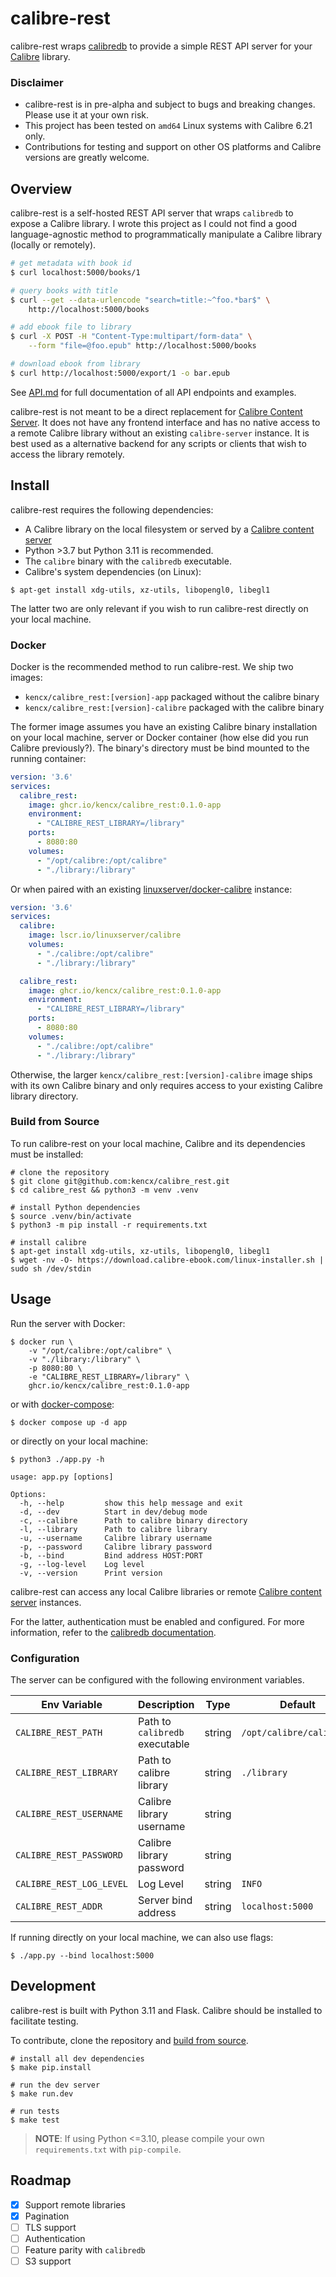 # calibre-rest

calibre-rest wraps
[calibredb](https://manual.calibre-ebook.com/generated/en/calibredb.html) to
provide a simple REST API server for your [Calibre](https://calibre-ebook.com/)
library.

### Disclaimer

- calibre-rest is in pre-alpha and subject to bugs and breaking changes. Please
use it at your own risk.
- This project has been tested on `amd64` Linux systems with Calibre 6.21 only.
- Contributions for testing and support on other OS platforms and Calibre versions
are greatly welcome.

## Overview

calibre-rest is a self-hosted REST API server that wraps `calibredb` to expose a
Calibre library. I wrote this project as I could not find a good
language-agnostic method to programmatically manipulate a Calibre library
(locally or remotely).

```bash
# get metadata with book id
$ curl localhost:5000/books/1

# query books with title
$ curl --get --data-urlencode "search=title:~^foo.*bar$" \
    http://localhost:5000/books

# add ebook file to library
$ curl -X POST -H "Content-Type:multipart/form-data" \
    --form "file=@foo.epub" http://localhost:5000/books

# download ebook from library
$ curl http://localhost:5000/export/1 -o bar.epub
```

See [API.md](API.md) for
full documentation of all API endpoints and examples.

calibre-rest is not meant to be a direct replacement for [Calibre Content
Server](https://manual.calibre-ebook.com/server.html). It does not have any
frontend interface and has no native access to a remote Calibre library without
an existing `calibre-server` instance. It is best used as a alternative backend
for any scripts or clients that wish to access the library remotely.

## Install

calibre-rest requires the following dependencies:

- A Calibre library on the local filesystem or served by a [Calibre content
  server](https://manual.calibre-ebook.com/generated/en/calibre-server.html)
- Python >3.7 but Python 3.11 is recommended.
- The `calibre` binary with the `calibredb` executable.
- Calibre's system dependencies (on Linux):

```
$ apt-get install xdg-utils, xz-utils, libopengl0, libegl1
```

The latter two are only relevant if you wish to run calibre-rest directly on
your local machine.

### Docker

Docker is the recommended method to run calibre-rest. We ship two
images:

- `kencx/calibre_rest:[version]-app` packaged without the calibre binary
- `kencx/calibre_rest:[version]-calibre` packaged with the calibre binary

The former image assumes you have an existing Calibre binary installation on
your local machine, server or Docker container (how else did you run Calibre
previously?). The binary's directory must be bind mounted to the running
container:

```yaml
version: '3.6'
services:
  calibre_rest:
    image: ghcr.io/kencx/calibre_rest:0.1.0-app
    environment:
      - "CALIBRE_REST_LIBRARY=/library"
    ports:
      - 8080:80
    volumes:
      - "/opt/calibre:/opt/calibre"
      - "./library:/library"
```

Or when paired with an existing
[linuxserver/docker-calibre](https://github.com/linuxserver/docker-calibre)
instance:

```yml
version: '3.6'
services:
  calibre:
    image: lscr.io/linuxserver/calibre
    volumes:
      - "./calibre:/opt/calibre"
      - "./library:/library"

  calibre_rest:
    image: ghcr.io/kencx/calibre_rest:0.1.0-app
    environment:
      - "CALIBRE_REST_LIBRARY=/library"
    ports:
      - 8080:80
    volumes:
      - "./calibre:/opt/calibre"
      - "./library:/library"
```

Otherwise, the larger `kencx/calibre_rest:[version]-calibre` image ships with
its own Calibre binary and only requires access to your existing Calibre
library directory.

### Build from Source

To run calibre-rest on your local machine, Calibre and its dependencies must be installed:

```console
# clone the repository
$ git clone git@github.com:kencx/calibre_rest.git
$ cd calibre_rest && python3 -m venv .venv

# install Python dependencies
$ source .venv/bin/activate
$ python3 -m pip install -r requirements.txt

# install calibre
$ apt-get install xdg-utils, xz-utils, libopengl0, libegl1
$ wget -nv -O- https://download.calibre-ebook.com/linux-installer.sh | sudo sh /dev/stdin
```

## Usage

Run the server with Docker:

```console
$ docker run \
    -v "/opt/calibre:/opt/calibre" \
    -v "./library:/library" \
    -p 8080:80 \
    -e "CALIBRE_REST_LIBRARY=/library" \
    ghcr.io/kencx/calibre_rest:0.1.0-app
```

or with [docker-compose](docker-compose.yml):

```console
$ docker compose up -d app
```

or directly on your local machine:

```console
$ python3 ./app.py -h

usage: app.py [options]

Options:
  -h, --help         show this help message and exit
  -d, --dev          Start in dev/debug mode
  -c, --calibre      Path to calibre binary directory
  -l, --library      Path to calibre library
  -u, --username     Calibre library username
  -p, --password     Calibre library password
  -b, --bind         Bind address HOST:PORT
  -g, --log-level    Log level
  -v, --version      Print version
```

calibre-rest can access any local Calibre libraries or remote [Calibre content
server](https://manual.calibre-ebook.com/generated/en/calibre-server.html)
instances.

For the latter, authentication must be enabled and configured.
For more information, refer to the [calibredb
documentation](https://manual.calibre-ebook.com/generated/en/calibredb.html).

### Configuration

The server can be configured with the following environment variables.

| Env Variable    | Description    | Type    | Default    |
|---------------- | --------------- | --------------- | --------------- |
| `CALIBRE_REST_PATH`    | Path to `calibredb` executable    | string | `/opt/calibre/calibredb` |
| `CALIBRE_REST_LIBRARY` | Path to calibre library   | string   | `./library`   |
| `CALIBRE_REST_USERNAME` | Calibre library username  | string  |  |
| `CALIBRE_REST_PASSWORD` | Calibre library password   | string  |  |
| `CALIBRE_REST_LOG_LEVEL` | Log Level | string  | `INFO`   |
| `CALIBRE_REST_ADDR` | Server bind address | string   | `localhost:5000` |

If running directly on your local machine, we can also use flags:

```console
$ ./app.py --bind localhost:5000
```

## Development

calibre-rest is built with Python 3.11 and Flask. Calibre should be installed to
facilitate testing.

To contribute, clone the repository and [build from source](#build-from-source).

```console
# install all dev dependencies
$ make pip.install

# run the dev server
$ make run.dev

# run tests
$ make test
```

>**NOTE**: If using Python <=3.10, please compile your own `requirements.txt`
>with `pip-compile`.

## Roadmap

- [x] Support remote libraries
- [x] Pagination
- [ ] TLS support
- [ ] Authentication
- [ ] Feature parity with `calibredb`
- [ ] S3 support
